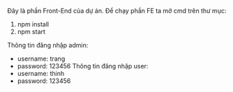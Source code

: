 Đây là phần Front-End của dự án.
Để chạy phần FE ta mở cmd trên thư mục:
  1. npm install
  2. npm start

Thông tin đăng nhập admin:
  - username: trang
  - password: 123456
Thông tin đăng nhập user:
  - username: thinh
  - password: 123456

